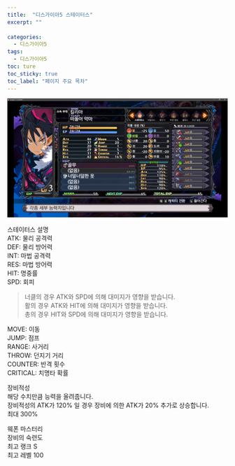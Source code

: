 ```yaml
---
title:  "디스가이아5 스테이터스"
excerpt: ""

categories:
  - 디스가이아5
tags:
  - 디스가이아5
toc: ture
toc_sticky: true
toc_label: "페이지 주요 목차"
---
```


![status](./assets/images/disgaea5/status.PNG)

스테이터스 설명  
ATK: 물리 공격력  
DEF: 물리 방어력  
INT: 마법 공격력  
RES: 마법 방어력  
HIT: 명중률  
SPD: 회피

> 너클의 경우 ATK와 SPD에 의해 대미지가 영향을 받습니다.  
> 활의 경우 ATK와 HIT에 의해 대미지가 영향을 받습니다.  
> 총의 경우 HIT와 SPD에 의해 대미지가 영향을 받습니다.  
> 

MOVE: 이동  
JUMP: 점프  
RANGE: 사거리  
THROW: 던지기 거리  
COUNTER: 반격 횟수  
CRITICAL: 치명타 확률  

장비적성  
해당 수치만큼 능력을 올려줍니다.  
장비적성의 ATK가 120% 일 경우 장비에 의한 ATK가 20% 추가로 상승합니다.  
최대 300%

웨폰 마스터리  
장비의 숙련도  
최고 랭크 S  
최고 레벨 100

